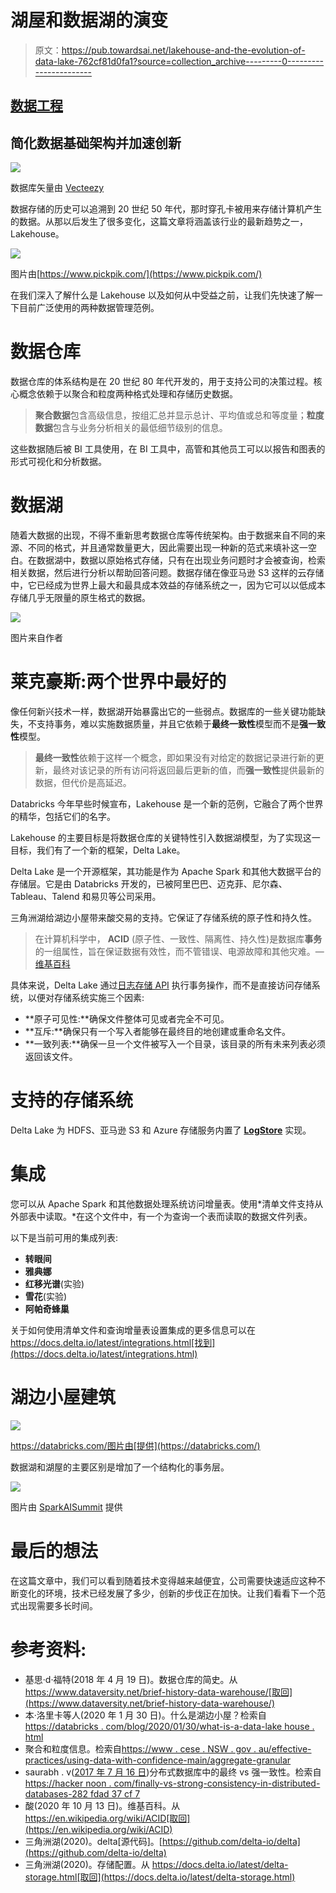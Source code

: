 # 湖屋和数据湖的演变

> 原文：<https://pub.towardsai.net/lakehouse-and-the-evolution-of-data-lake-762cf81d0fa1?source=collection_archive---------0----------------------->

## [数据工程](https://towardsai.net/p/category/data-engineering)

## 简化数据基础架构并加速创新

![](img/386d72110070dcf86459e2658ac6fb8d.png)

数据库矢量由 [Vecteezy](https://www.vecteezy.com/free-vector/database)

数据存储的历史可以追溯到 20 世纪 50 年代，那时穿孔卡被用来存储计算机产生的数据。从那以后发生了很多变化，这篇文章将涵盖该行业的最新趋势之一，Lakehouse。

![](img/1b0da8b19b8ca12c8743fc0e50532a58.png)

图片由[https://www.pickpik.com/](https://www.pickpik.com/)

在我们深入了解什么是 Lakehouse 以及如何从中受益之前，让我们先快速了解一下目前广泛使用的两种数据管理范例。

# 数据仓库

数据仓库的体系结构是在 20 世纪 80 年代开发的，用于支持公司的决策过程。核心概念依赖于以聚合和粒度两种格式处理和存储历史数据。

> **聚合数据**包含高级信息，按组汇总并显示总计、平均值或总和等度量；**粒度数据**包含与业务分析相关的最低细节级别的信息。

这些数据随后被 BI 工具使用，在 BI 工具中，高管和其他员工可以以报告和图表的形式可视化和分析数据。

# 数据湖

随着大数据的出现，不得不重新思考数据仓库等传统架构。由于数据来自不同的来源、不同的格式，并且通常数量更大，因此需要出现一种新的范式来填补这一空白。在数据湖中，数据以原始格式存储，只有在出现业务问题时才会被查询，检索相关数据，然后进行分析以帮助回答问题。数据存储在像亚马逊 S3 这样的云存储中，它已经成为世界上最大和最具成本效益的存储系统之一，因为它可以以低成本存储几乎无限量的原生格式的数据。

![](img/3ec3a92b454472ad1ee0ca94c05c40e3.png)

图片来自作者

# 莱克豪斯:两个世界中最好的

像任何新兴技术一样，数据湖开始暴露出它的一些弱点。数据库的一些关键功能缺失，不支持事务，难以实施数据质量，并且它依赖于**最终一致性**模型而不是**强一致性**模型。

> **最终一致性**依赖于这样一个概念，即如果没有对给定的数据记录进行新的更新，最终对该记录的所有访问将返回最后更新的值，而**强一致性**提供最新的数据，但代价是高延迟。

Databricks 今年早些时候宣布，Lakehouse 是一个新的范例，它融合了两个世界的精华，包括它们的名字。

Lakehouse 的主要目标是将数据仓库的关键特性引入数据湖模型，为了实现这一目标，我们有了一个新的框架，Delta Lake。

Delta Lake 是一个开源框架，其功能是作为 Apache Spark 和其他大数据平台的存储层。它是由 Databricks 开发的，已被阿里巴巴、迈克菲、尼尔森、Tableau、Talend 和易贝等公司采用。

三角洲湖给湖边小屋带来酸交易的支持。它保证了存储系统的原子性和持久性。

> 在计算机科学中， **ACID** (原子性、一致性、隔离性、持久性)是数据库**事务**的一组属性，旨在保证数据有效性，而不管错误、电源故障和其他灾难。— [维基百科](https://en.wikipedia.org/wiki/ACID)

具体来说，Delta Lake 通过[日志存储 API](https://github.com/delta-io/delta/blob/master/src/main/scala/org/apache/spark/sql/delta/storage/LogStore.scala) 执行事务操作，而不是直接访问存储系统，以便对存储系统实施三个因素:

*   **原子可见性:**确保文件整体可见或者完全不可见。
*   **互斥:**确保只有一个写入者能够在最终目的地创建或重命名文件。
*   **一致列表:**确保一旦一个文件被写入一个目录，该目录的所有未来列表必须返回该文件。

# 支持的存储系统

Delta Lake 为 HDFS、亚马逊 S3 和 Azure 存储服务内置了 [**LogStore**](https://github.com/delta-io/delta/tree/master/src/main/scala/org/apache/spark/sql/delta/storage) 实现。

# 集成

您可以从 Apache Spark 和其他数据处理系统访问增量表。使用*清单文件支持从外部表中读取。*在这个文件中，有一个为查询一个表而读取的数据文件列表。

以下是当前可用的集成列表:

*   **转眼间**
*   **雅典娜**
*   **红移光谱**(实验)
*   **雪花**(实验)
*   **阿帕奇蜂巢**

关于如何使用清单文件和查询增量表设置集成的更多信息可以在 https://docs.delta.io/latest/integrations.html[找到](https://docs.delta.io/latest/integrations.html)

# 湖边小屋建筑

![](img/b00f98a695fe4bdf51a9c050351ca635.png)

https://databricks.com/图片由[提供](https://databricks.com/)

数据湖和湖屋的主要区别是增加了一个结构化的事务层。

![](img/207108936370bda1f5adf67f85632368.png)

图片由 [SparkAISummit](https://databricks.com/sparkaisummit) 提供

# 最后的想法

在这篇文章中，我们可以看到随着技术变得越来越便宜，公司需要快速适应这种不断变化的环境，技术已经发展了多少，创新的步伐正在加快。让我们看看下一个范式出现需要多长时间。

# 参考资料:

*   基思·d·福特(2018 年 4 月 19 日)。数据仓库的简史。从 https://www.dataversity.net/brief-history-data-warehouse/[取回](https://www.dataversity.net/brief-history-data-warehouse/)
*   本·洛里卡等人(2020 年 1 月 30 日)。什么是湖边小屋？检索自[https://databricks . com/blog/2020/01/30/what-is-a-data-lake house . html](https://databricks.com/blog/2020/01/30/what-is-a-data-lakehouse.html)
*   聚合和粒度信息。检索自[https://www . cese . NSW . gov . au/effective-practices/using-data-with-confidence-main/aggregate-granular](https://www.cese.nsw.gov.au/effective-practices/using-data-with-confidence-main/aggregate-granular)
*   saurabh . v([2017 年 7 月 16 日](https://hackernoon.com/archives/2017/07/16))分布式数据库中的最终 vs 强一致性。检索自[https://hacker noon . com/finally-vs-strong-consistency-in-distributed-databases-282 fdad 37 cf 7](https://hackernoon.com/eventual-vs-strong-consistency-in-distributed-databases-282fdad37cf7)
*   酸(2020 年 10 月 13 日)。维基百科。从 https://en.wikipedia.org/wiki/ACID[取回](https://en.wikipedia.org/wiki/ACID)
*   三角洲湖(2020)。delta[源代码]。[https://github.com/delta-io/delta](https://github.com/delta-io/delta)
*   三角洲湖(2020)。存储配置。从 https://docs.delta.io/latest/delta-storage.html[取回](https://docs.delta.io/latest/delta-storage.html)